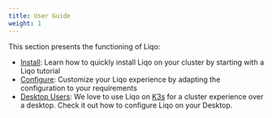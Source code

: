 ```yaml
---
title: User Guide
weight: 1
---
```


This section presents the functioning of Liqo:

* [Install](./GettingStarted): Learn how to quickly install Liqo on your cluster by starting with a Liqo tutorial
* [Configure](./Configure): Customize your Liqo experience by adapting the configuration to your requirements
* [Desktop Users](./Desktop): We love to use Liqo on [K3s](www.k3s.io) for a cluster experience over a desktop. 
Check it out how to configure Liqo on your Desktop.

